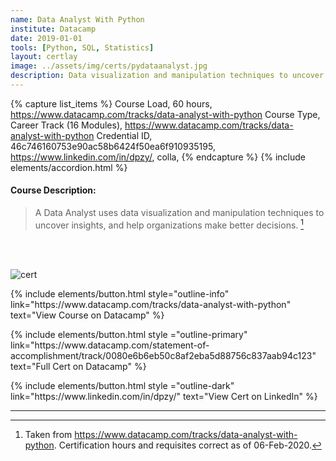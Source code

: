 ```yaml
---
name: Data Analyst With Python
institute: Datacamp
date: 2019-01-01
tools: [Python, SQL, Statistics]
layout: certlay
image: ../assets/img/certs/pydataanalyst.jpg
description: Data visualization and manipulation techniques to uncover insights and help organizations make better decisions.
---
```


{% capture list_items %}
Course Load, 60 hours, https://www.datacamp.com/tracks/data-analyst-with-python
Course Type, Career Track (16 Modules), https://www.datacamp.com/tracks/data-analyst-with-python
Credential ID, 46c746160753e90ac58b6424f50ea6f910935195, https://www.linkedin.com/in/dpzy/, colla,
{% endcapture %}
{% include elements/accordion.html %}
<!-- Long Desc -->
#### Course Description:
> A Data Analyst uses data visualization and manipulation techniques to uncover insights, and help organizations make better decisions. [^1]
<!-- End Desc -->
<br />
<br />

![cert]({{page.image}})

<p class="text-center">
{% include elements/button.html style="outline-info" link="https://www.datacamp.com/tracks/data-analyst-with-python" text="View Course on Datacamp" %}
</p>

<p class="text-center">
{% include elements/button.html style ="outline-primary" link="https://www.datacamp.com/statement-of-accomplishment/track/0080e6b6eb50c8af2eba5d88756c837aab94c123" text="Full Cert on Datacamp" %}
</p>

<p class="text-center">
{% include elements/button.html style ="outline-dark" link="https://www.linkedin.com/in/dpzy/" text="View Cert on LinkedIn" %}
</p>

---

[^1]: Taken from <https://www.datacamp.com/tracks/data-analyst-with-python>.  Certification hours and requisites correct as of 06-Feb-2020.
